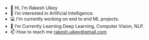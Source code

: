 - 👋 Hi, I’m Rakesh Uikey
- 👀 I’m interested in Artificial Intelligence.
- 💻 I'm currently working on end to end ML projects.
- 🌱 I’m Currently Learning Deep Learning, Computer Vision, NLP.
- 📫 How to reach me rakesh.uikey@gmail.com

<!---
RakeshUikey0750/RakeshUikey0750 is a ✨ special ✨ repository because its `README.md` (this file) appears on your GitHub profile.
You can click the Preview link to take a look at your changes.
--->
